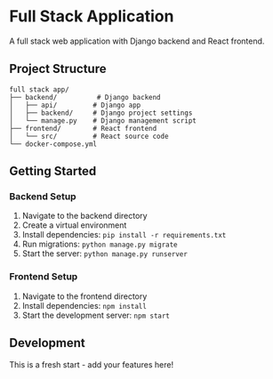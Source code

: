 # Full Stack Application

A full stack web application with Django backend and React frontend.

## Project Structure

```
full stack app/
├── backend/          # Django backend
│   ├── api/         # Django app
│   ├── backend/     # Django project settings
│   └── manage.py    # Django management script
├── frontend/        # React frontend
│   └── src/         # React source code
└── docker-compose.yml
```

## Getting Started

### Backend Setup
1. Navigate to the backend directory
2. Create a virtual environment
3. Install dependencies: `pip install -r requirements.txt`
4. Run migrations: `python manage.py migrate`
5. Start the server: `python manage.py runserver`

### Frontend Setup
1. Navigate to the frontend directory
2. Install dependencies: `npm install`
3. Start the development server: `npm start`

## Development

This is a fresh start - add your features here! 